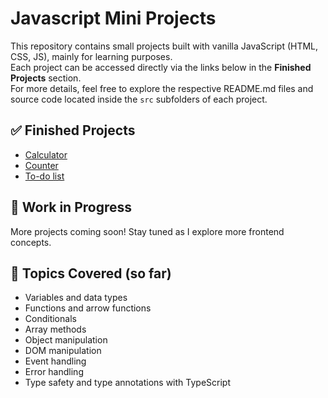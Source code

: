 # Javascript Mini Projects
This repository contains small projects built with vanilla JavaScript (HTML, CSS, JS), mainly for learning purposes. <br>
Each project can be accessed directly via the links below in the **Finished Projects** section.  
For more details, feel free to explore the respective README.md files and source code located inside the `src` subfolders of each project.

## ✅ Finished Projects
- [Calculator](https://priscillahaibara.github.io/js-mini-projects/src/basics/calculator) 
- [Counter](https://priscillahaibara.github.io/js-mini-projects/src/basics/counter)
- [To-do list](https://priscillahaibara.github.io/js-mini-projects/src/basics/todo)

## 🚧 Work in Progress

More projects coming soon! Stay tuned as I explore more frontend concepts.

## 🧠 Topics Covered (so far)
- Variables and data types   
- Functions and arrow functions  
- Conditionals  
- Array methods  
- Object manipulation  
- DOM manipulation  
- Event handling  
- Error handling  
- Type safety and type annotations with TypeScript

